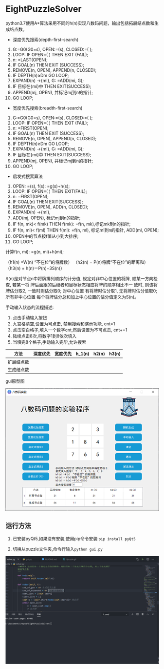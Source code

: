 # EightPuzzleSolver
 python3.7使用A*算法采用不同的h(n)实现八数码问题，输出包括拓展结点数和生成结点数。
- 深度优先搜索(depth-first-search)
1.  G:=G0(G0=s), OPEN:=(s), CLOSED:=( ); 
2.  LOOP:    IF OPEN=( ) THEN EXIT (FAIL); 
3.  n:   =LAST(OPEN); 
4.  IF GOAL(n) THEN EXIT (SUCCESS); 
5.  REMOVE(n, OPEN), APPEND(n, CLOSED); 
6.  IF DEPTH(n)≥Dm GO LOOP; 
7.  EXPAND(n) →{mi}, G:   =ADD(mi, G); 
8.  IF 目标在{mi}中 THEN EXIT(SUCCESS); 
9.  APPEND(mj, OPEN), 并标记mj到n的指针; 
10. GO LOOP; 

- 宽度优先搜索(breadth-first-search)
1.  G:=G0(G0=s), OPEN:=(s), CLOSED:=( ); 
2.  LOOP:    IF OPEN=( ) THEN EXIT (FAIL); 
3.  n:   =FIRST(OPEN); 
4.  IF GOAL(n) THEN EXIT (SUCCESS); 
5.  REMOVE(n, OPEN), APPEND(n, CLOSED); 
6.  IF DEPTH(n)≥Dm GO LOOP; 
7.  EXPAND(n) →{mi}, G:   =ADD(mi, G); 
8.  IF 目标在{mi}中 THEN EXIT(SUCCESS); 
9.  APPEND(mj, OPEN), 并标记mj到n的指针; 
10.  GO LOOP; 

+ 启发式搜索算法
1. OPEN: =(s), f(s): =g(s)+h(s);
2. LOOP: IF OPEN=( ) THEN EXIT(FAIL);
3. n: =FIRST(OPEN);
4. IF GOAL(n) THEN EXIT(SUCCESS);
5. REMOVE(n, OPEN), ADD(n, CLOSED);
6. EXPAND(n) →{mi},
7. ADD(mj, OPEN), 标记mj到n的指针;
8. IF f(n, mk)< f(mk) THEN f(mk): =f(n, mk),标记mk到n的指针;
9. IF f(n, ml)< f(ml) THEN f(ml): =f(n, ml), 标记ml到n的指针, ADD(ml, OPEN);
7. OPEN中的节点按f值从小到大排序;
8. GO LOOP; 

计算f(n, mi): =g(n, mi)+h(mi); 

  （h1(n) =W(n) “不在位”的将牌数）
  （h2(n) = P(n)将牌“不在位”的距离和）
  （h3(n) = h(n)＝P(n)+3S(n)） 

S(n)是对节点n中将牌排列顺序的计分值,
规定对非中心位置的将牌, 顺某一方向检查, 若某一将
牌后面跟的后继者和目标状态相应将牌的顺序相比不一
致时, 则该将牌估分取2, 一致时则估分取0; 对中心位置
有将牌时估分取1, 无将牌时估分值取0; 所有非中心位置
每个将牌估分总和加上中心位置的估分值定义为S(n)。

手动输入状态的流程描述:
1. 点击手动输入按钮
2. 九宫格清空,设置为可点击, 禁用搜索和演示功能, cnt=1
3. 点击空白格子,填入一个数字cnt,然后设置为不可点击, cnt+=1
4. 陆续点击8次,将数字1到8依次填入
5. 当填完8个格子,手动输入完毕,允许搜索

| 方法      | 深度优先 | 宽度优先 | h_1(n) | h2(n) | h3(n) |
| -------------- | ------------ | ------------ | ------ | ----------------- | ----------------- |
| 扩展结点数 |              |              |        |                   |                   |
| 生成结点数 |              |              |        |                   |                   |

gui原型图



![image-20200510235056457](README/image-20200510235056457.png)

## 运行方法

1. 已安装pyQt5,如果没有安装,使用pip命令安装:`pip install pyQt5`

2. 切换从puzzle文件夹,命令行输入`python gui.py`

    

![演示动图](README/8puzzle.gif)